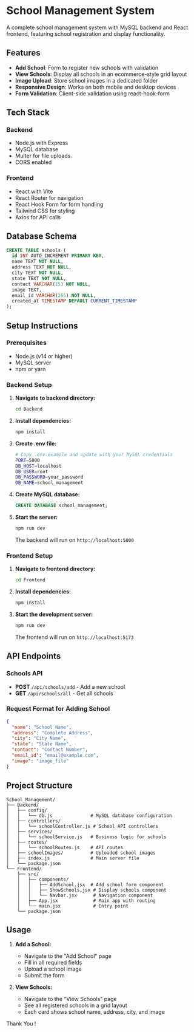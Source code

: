 # School Management System

A complete school management system with MySQL backend and React frontend, featuring school registration and display functionality.

## Features

- **Add School**: Form to register new schools with validation
- **View Schools**: Display all schools in an ecommerce-style grid layout
- **Image Upload**: Store school images in a dedicated folder
- **Responsive Design**: Works on both mobile and desktop devices
- **Form Validation**: Client-side validation using react-hook-form

## Tech Stack

### Backend
- Node.js with Express
- MySQL database
- Multer for file uploads
- CORS enabled

### Frontend
- React with Vite
- React Router for navigation
- React Hook Form for form handling
- Tailwind CSS for styling
- Axios for API calls

## Database Schema

```sql
CREATE TABLE schools (
  id INT AUTO_INCREMENT PRIMARY KEY,
  name TEXT NOT NULL,
  address TEXT NOT NULL,
  city TEXT NOT NULL,
  state TEXT NOT NULL,
  contact VARCHAR(15) NOT NULL,
  image TEXT,
  email_id VARCHAR(255) NOT NULL,
  created_at TIMESTAMP DEFAULT CURRENT_TIMESTAMP
);
```

## Setup Instructions

### Prerequisites
- Node.js (v14 or higher)
- MySQL server
- npm or yarn

### Backend Setup

1. **Navigate to backend directory:**
   ```bash
   cd Backend
   ```

2. **Install dependencies:**
   ```bash
   npm install
   ```

3. **Create .env file:**
   ```bash
   # Copy .env.example and update with your MySQL credentials
   PORT=5000
   DB_HOST=localhost
   DB_USER=root
   DB_PASSWORD=your_password
   DB_NAME=school_management
   ```

4. **Create MySQL database:**
   ```sql
   CREATE DATABASE school_management;
   ```

5. **Start the server:**
   ```bash
   npm run dev
   ```

   The backend will run on `http://localhost:5000`

### Frontend Setup

1. **Navigate to frontend directory:**
   ```bash
   cd Frontend
   ```

2. **Install dependencies:**
   ```bash
   npm install
   ```

3. **Start the development server:**
   ```bash
   npm run dev
   ```

   The frontend will run on `http://localhost:5173`

## API Endpoints

### Schools API

- **POST** `/api/schools/add` - Add a new school
- **GET** `/api/schools/all` - Get all schools

### Request Format for Adding School

```json
{
  "name": "School Name",
  "address": "Complete Address",
  "city": "City Name",
  "state": "State Name",
  "contact": "Contact Number",
  "email_id": "email@example.com",
  "image": "image_file"
}
```

## Project Structure

```
School_Management/
├── Backend/
│   ├── config/
│   │   └── db.js              # MySQL database configuration
│   ├── controllers/
│   │   └── schoolController.js # School API controllers
│   ├── services/
│   │   └── schoolService.js   # Business logic for schools
│   ├── routes/
│   │   └── schoolRoutes.js    # API routes
│   ├── schoolImages/          # Uploaded school images
│   ├── index.js               # Main server file
│   └── package.json
└── Frontend/
    ├── src/
    │   ├── components/
    │   │   ├── AddSchool.jsx  # Add school form component
    │   │   ├── ShowSchools.jsx # Display schools component
    │   │   └── Navbar.jsx      # Navigation component
    │   ├── App.jsx             # Main app with routing
    │   └── main.jsx            # Entry point
    └── package.json
```

## Usage

1. **Add a School:**
   - Navigate to the "Add School" page
   - Fill in all required fields
   - Upload a school image
   - Submit the form

2. **View Schools:**
   - Navigate to the "View Schools" page
   - See all registered schools in a grid layout
   - Each card shows school name, address, city, and image

Thank You !